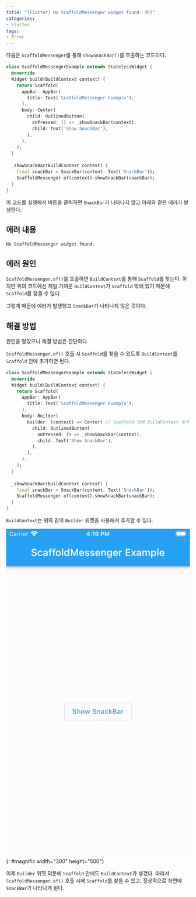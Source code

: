 ```yaml
---
title: "[Flutter] No ScaffoldMessenger widget found. 에러"
categories:
- Flutter
tags:
- Error
---
```


다음은 `ScaffoldMessenger`를 통해 `showSnackBar()`를 호출하는 코드이다.

``` dart
class ScaffoldMessengerExample extends StatelessWidget {
  @override
  Widget build(BuildContext context) {
    return Scaffold(
      appBar: AppBar(
        title: Text('ScaffoldMessenger Example'),
      ),
      body: Center(
        child: OutlinedButton(
          onPressed: () => _showSnackBar(context),
          child: Text('Show SnackBar'),
        ),
      ),
    );
  }

  _showSnackBar(BuildContext context) {
    final snackBar = SnackBar(content: Text('SnackBar'));
    ScaffoldMessenger.of(context).showSnackBar(snackBar);
  }
}
```

이 코드를 실행해서 버튼을 클릭하면 `SnackBar`가 나타나지 않고 아래와 같은 에러가 발생한다.

## 에러 내용

``` console
No ScaffoldMessenger widget found.
```

## 에러 원인

`ScaffoldMessenger.of()`를 호출하면 `BuildContext`를 통해 `Scaffold`를 찾는다. 하지만 위의 코드에선 제일 가까운 `BuildContext`가 `Scaffold` 밖에 있기 때문에 `Scaffold`를 찾을 수 없다.

그렇게 때문에 에러가 발생했고 `SnackBar`가 나타나지 않은 것이다.

## 해결 방법

원인을 알았으니 해결 방법은 간단하다.

`ScaffoldMessenger.of()` 호출 시 `Scaffold`를 찾을 수 있도록 `BuildContext`를 `Scaffold` 안에 추가하면 된다.

``` dart
class ScaffoldMessengerExample extends StatelessWidget {
  @override
  Widget build(BuildContext context) {
    return Scaffold(
      appBar: AppBar(
        title: Text('ScaffoldMessenger Example'),
      ),
      body: Builder(
        builder: (context) => Center( // Scaffold 안에 BuildContext 추가.
          child: OutlinedButton(
            onPressed: () => _showSnackBar(context),
            child: Text('Show SnackBar'),
          ),
        ),
      ),
    );
  }

  _showSnackBar(BuildContext context) {
    final snackBar = SnackBar(content: Text('SnackBar'));
    ScaffoldMessenger.of(context).showSnackBar(snackBar);
  }
}
```

`BuildContext`는 위와 같이 `Builder` 위젯을 사용해서 추가할 수 있다.

![](/assets/flutter/Error/no-scaffoldmessenger-widget-found/Example1.gif){: #magnific width="300" height="500"}

이제 `Builder` 위젯 덕분에 `Scaffold` 안에도 `BuildContext`가 생겼다. 따라서 `ScaffoldMessenger.of()` 호출 시에 `Scaffold`를 찾을 수 있고, 정상적으로 화면에 `SnackBar`가 나타나게 된다.
